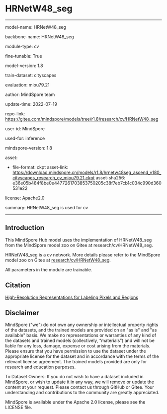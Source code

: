 # HRNetW48_seg

---

model-name: HRNetW48_seg

backbone-name: HRNetW48_seg

module-type: cv

fine-tunable: True

model-version: 1.8

train-dataset: cityscapes

evaluation: miou79.21

author: MindSpore team

update-time: 2022-07-19

repo-link: <https://gitee.com/mindspore/models/tree/r1.8/research/cv/HRNetW48_seg>

user-id: MindSpore

used-for: inference

mindspore-version: 1.8

asset:

-
    file-format: ckpt
    asset-link: <https://download.mindspore.cn/models/r1.8/hrnetw48seg_ascend_v180_cityscapes_research_cv_miou79.21.ckpt>
    asset-sha256: e36e05b484f8be0e4477261703853750205c38f7eb7cb1c034c990d360531e22

license: Apache2.0

summary: HRNetW48_seg is used for cv

---

## Introduction

This MindSpore Hub model uses the implementation of HRNetW48_seg from the MindSpore model zoo on Gitee at research/cv/HRNetW48_seg.

HRNetW48_seg is a cv network. More details please refer to the MindSpore model zoo on Gitee at [research/cv/HRNetW48_seg](https://gitee.com/mindspore/models/blob/r1.8/research/cv/HRNetW48_seg/README_CN.md).

All parameters in the module are trainable.

## Citation

[High-Resolution Representations for Labeling Pixels and Regions](https://arxiv.org/abs/1904.04514)

## Disclaimer

MindSpore ("we") do not own any ownership or intellectual property rights of the datasets, and the trained models are provided on an "as is" and "as available" basis. We make no representations or warranties of any kind of the datasets and trained models (collectively, “materials”) and will not be liable for any loss, damage, expense or cost arising from the materials. Please ensure that you have permission to use the dataset under the appropriate license for the dataset and in accordance with the terms of the relevant license agreement. The trained models provided are only for research and education purposes.

To Dataset Owners: If you do not wish to have a dataset included in MindSpore, or wish to update it in any way, we will remove or update the content at your request. Please contact us through GitHub or Gitee. Your understanding and contributions to the community are greatly appreciated.

MindSpore is available under the Apache 2.0 license, please see the LICENSE file.
